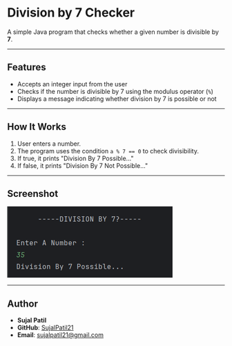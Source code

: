 # Division by 7 Checker

A simple Java program that checks whether a given number is divisible by **7**.

---

## Features
- Accepts an integer input from the user  
- Checks if the number is divisible by 7 using the modulus operator (`%`)  
- Displays a message indicating whether division by 7 is possible or not  

---

## How It Works
1. User enters a number.  
2. The program uses the condition `a % 7 == 0` to check divisibility.  
3. If true, it prints "Division By 7 Possible..."  
4. If false, it prints "Division By 7 Not Possible..."  

---

## Screenshot
![Program Output](Output.png)

---

## Author
- **Sujal Patil**  
- **GitHub**: [SujalPatil21](https://github.com/SujalPatil21)  
- **Email**: sujalpatil21@gmail.com  
